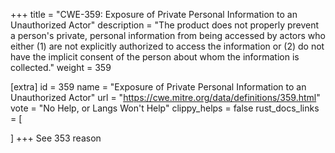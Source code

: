 +++
title = "CWE-359: Exposure of Private Personal Information to an Unauthorized Actor"
description	= "The product does not properly prevent a person's private, personal information from being accessed by actors who either (1) are not explicitly authorized to access the information or (2) do not have the implicit consent of the person about whom the information is collected."
weight = 359

[extra]
id = 359
name = "Exposure of Private Personal Information to an Unauthorized Actor"
url = "https://cwe.mitre.org/data/definitions/359.html"
vote = "No Help, or Langs Won't Help"
clippy_helps = false
rust_docs_links = [
	
]
+++
See 353 reason 
